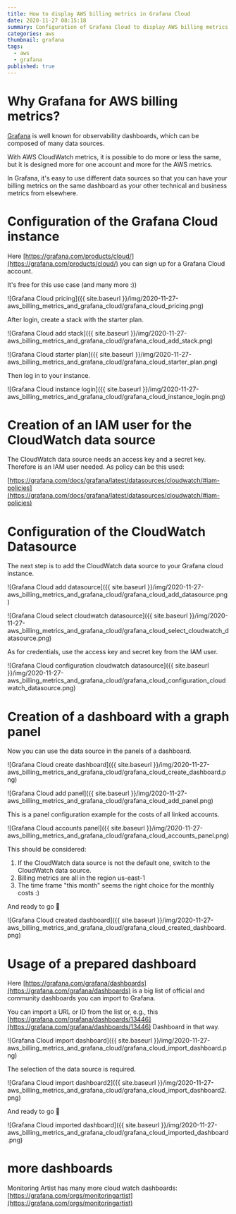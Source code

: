 ```yaml
---
title: How to display AWS billing metrics in Grafana Cloud
date: 2020-11-27 08:15:18
summary: Configuration of Grafana Cloud to display AWS billing metrics
categories: aws
thumbnail: grafana
tags:
  - aws
  - grafana
published: true
---
```


# Why Grafana for AWS billing metrics?

[Grafana](https://grafana.com/) is well known for observability dashboards, which can be composed of many data sources.

With AWS CloudWatch metrics, it is possible to do more or less the same, but it is designed more for one account and more for the AWS metrics.

In Grafana, it's easy to use different data sources so that you can have your billing metrics on the same dashboard as your other technical and business metrics from elsewhere.

# Configuration of the Grafana Cloud instance

Here [https://grafana.com/products/cloud/](https://grafana.com/products/cloud/) you can sign up for a Grafana Cloud account.

It's free for this use case (and many more :))

![Grafana Cloud pricing]({{ site.baseurl }}/img/2020-11-27-aws_billing_metrics_and_grafana_cloud/grafana_cloud_pricing.png)

After login, create a stack with the starter plan.

![Grafana Cloud add stack]({{ site.baseurl }}/img/2020-11-27-aws_billing_metrics_and_grafana_cloud/grafana_cloud_add_stack.png)

![Grafana Cloud starter plan]({{ site.baseurl }}/img/2020-11-27-aws_billing_metrics_and_grafana_cloud/grafana_cloud_starter_plan.png)

Then log in to your instance.

![Grafana Cloud instance login]({{ site.baseurl }}/img/2020-11-27-aws_billing_metrics_and_grafana_cloud/grafana_cloud_instance_login.png)

# Creation of an IAM user for the CloudWatch data source

The CloudWatch data source needs an access key and a secret key. Therefore is an IAM user needed. As policy can be this used:

[https://grafana.com/docs/grafana/latest/datasources/cloudwatch/#iam-policies](https://grafana.com/docs/grafana/latest/datasources/cloudwatch/#iam-policies)

# Configuration of the CloudWatch Datasource

The next step is to add the CloudWatch data source to your Grafana cloud instance.

![Grafana Cloud add datasource]({{ site.baseurl }}/img/2020-11-27-aws_billing_metrics_and_grafana_cloud/grafana_cloud_add_datasource.png)

![Grafana Cloud select cloudwatch datasource]({{ site.baseurl }}/img/2020-11-27-aws_billing_metrics_and_grafana_cloud/grafana_cloud_select_cloudwatch_datasource.png)

As for credentials, use the access key and secret key from the IAM user.

![Grafana Cloud configuration cloudwatch datasource]({{ site.baseurl }}/img/2020-11-27-aws_billing_metrics_and_grafana_cloud/grafana_cloud_configuration_cloudwatch_datasource.png)

# Creation of a dashboard with a graph panel

Now you can use the data source in the panels of a dashboard.

![Grafana Cloud create dashboard]({{ site.baseurl }}/img/2020-11-27-aws_billing_metrics_and_grafana_cloud/grafana_cloud_create_dashboard.png)

![Grafana Cloud add panel]({{ site.baseurl }}/img/2020-11-27-aws_billing_metrics_and_grafana_cloud/grafana_cloud_add_panel.png)

This is a panel configuration example for the costs of all linked accounts.

![Grafana Cloud accounts panel]({{ site.baseurl }}/img/2020-11-27-aws_billing_metrics_and_grafana_cloud/grafana_cloud_accounts_panel.png)

This should be considered:

1. If the CloudWatch data source is not the default one, switch to the CloudWatch data source.
2. Billing metrics are all in the region us-east-1
3. The time frame "this month" seems the right choice for the monthly costs :)

And ready to go 🎉

![Grafana Cloud created dashboard]({{ site.baseurl }}/img/2020-11-27-aws_billing_metrics_and_grafana_cloud/grafana_cloud_created_dashboard.png)

# Usage of a prepared dashboard

Here [https://grafana.com/grafana/dashboards](https://grafana.com/grafana/dashboards) is a big list of official and community dashboards you can import to Grafana.

You can import a URL or ID from the list or, e.g., this [https://grafana.com/grafana/dashboards/13446](https://grafana.com/grafana/dashboards/13446) Dashboard in that way.

![Grafana Cloud import dashboard]({{ site.baseurl }}/img/2020-11-27-aws_billing_metrics_and_grafana_cloud/grafana_cloud_import_dashboard.png)

The selection of the data source is required.

![Grafana Cloud import dashboard2]({{ site.baseurl }}/img/2020-11-27-aws_billing_metrics_and_grafana_cloud/grafana_cloud_import_dashboard2.png)

And ready to go 🎉

![Grafana Cloud imported dashboard]({{ site.baseurl }}/img/2020-11-27-aws_billing_metrics_and_grafana_cloud/grafana_cloud_imported_dashboard.png)

# more dashboards

Monitoring Artist has many more cloud watch dashboards: [https://grafana.com/orgs/monitoringartist](https://grafana.com/orgs/monitoringartist)
